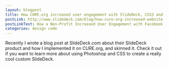 ```yaml
---
layout: blogpost
title: How CURE.org increased user engagement with SlideDeck, CSS3 and the Facebook API
postLink: http://www.slidedeck.com/blog/how-cure-org-increased-website-workflow-and-engagement-with-slidedeck/
postLinkText: How a Non-Profit Increased User Engagement with Facebook API and CSS3
categories: design code
---
```


Recently I wrote a blog post at SlideDeck.com about their SlideDeck product and how I implemented it on CURE.org, and skinned it. Check it out if you want to learn more about using Photoshop and CSS to create a really cool custom SlideDeck.